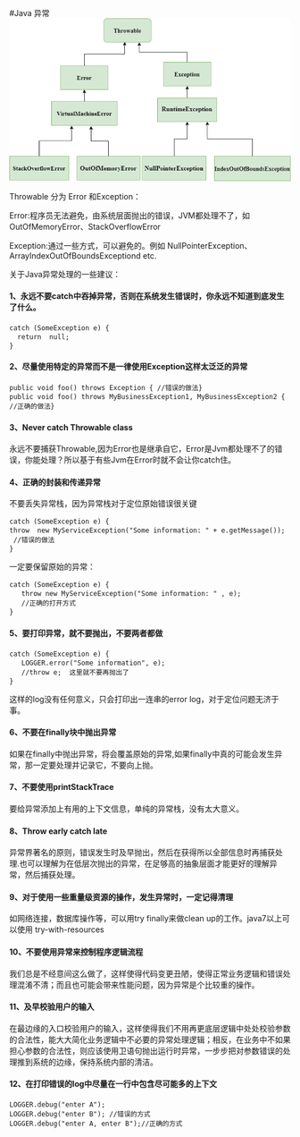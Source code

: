 #Java 异常
![](../../images/Throwable.png)


Throwable 分为 Error 和Exception：

Error:程序员无法避免，由系统层面抛出的错误，JVM都处理不了，如
OutOfMemoryError、StackOverflowError

Exception:通过一些方式，可以避免的。例如
NullPointerException、ArrayIndexOutOfBoundsExceptiond etc.

关于Java异常处理的一些建议：
#### 1、永远不要catch中吞掉异常，否则在系统发生错误时，你永远不知道到底发生了什么。
   
    catch (SomeException e) {
      return  null;
    }


#### 2、尽量使用特定的异常而不是一律使用Exception这样太泛泛的异常

    public void foo() throws Exception { //错误的做法}
    public void foo() throws MyBusinessException1, MyBusinessException2 { //正确的做法}


#### 3、Never catch Throwable class
永远不要捕获Throwable,因为Error也是继承自它，Error是Jvm都处理不了的错误，你能处理？所以基于有些Jvm在Error时就不会让你catch住。

#### 4、正确的封装和传递异常
不要丢失异常栈，因为异常栈对于定位原始错误很关键
    
    catch (SomeException e) {
    throw  new MyServiceException("Some information: " + e.getMessage()); 
     //错误的做法
    }

一定要保留原始的异常：
    
    catch (SomeException e) {
       throw new MyServiceException("Some information: " , e);  
       //正确的打开方式
    }


#### 5、要打印异常，就不要抛出，不要两者都做
  
    catch (SomeException e) {
       LOGGER.error("Some information", e);
       //throw e;  这里就不要再抛出了
    }

这样的log没有任何意义，只会打印出一连串的error log，对于定位问题无济于事。

#### 6、不要在finally块中抛出异常
如果在finally中抛出异常，将会覆盖原始的异常,如果finally中真的可能会发生异常，那一定要处理并记录它，不要向上抛。

#### 7、不要使用printStackTrace
要给异常添加上有用的上下文信息，单纯的异常栈，没有太大意义。

#### 8、Throw early catch late
异常界著名的原则，错误发生时及早抛出，然后在获得所以全部信息时再捕获处理.也可以理解为在低层次抛出的异常，在足够高的抽象层面才能更好的理解异常，然后捕获处理。

#### 9、对于使用一些重量级资源的操作，发生异常时，一定记得清理
如网络连接，数据库操作等，可以用try finally来做clean up的工作。java7以上可以使用 try-with-resources

#### 10、不要使用异常来控制程序逻辑流程
我们总是不经意间这么做了，这样使得代码变更丑陋，使得正常业务逻辑和错误处理混淆不清；而且也可能会带来性能问题，因为异常是个比较重的操作。

#### 11、及早校验用户的输入
在最边缘的入口校验用户的输入，这样使得我们不用再更底层逻辑中处处校验参数的合法性，能大大简化业务逻辑中不必要的异常处理逻辑；相反，在业务中不如果担心参数的合法性，则应该使用卫语句抛出运行时异常，一步步把对参数错误的处理推到系统的边缘，保持系统内部的清洁。

#### 12、在打印错误的log中尽量在一行中包含尽可能多的上下文
    LOGGER.debug("enter A");
    LOGGER.debug("enter B"); //错误的方式     
    LOGGER.debug("enter A, enter B");//正确的方式

 
 

























